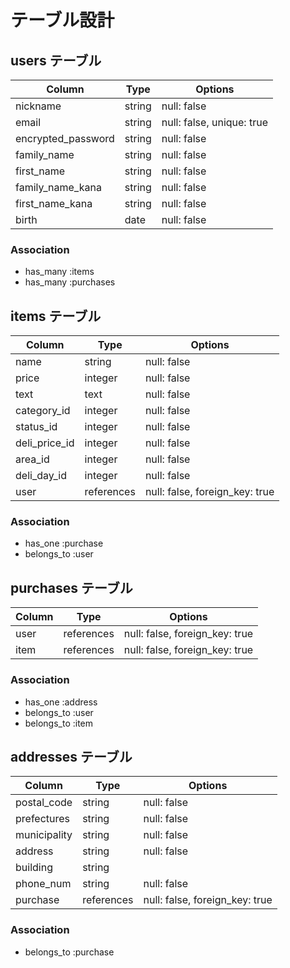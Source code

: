 # テーブル設計

## users テーブル

| Column                     | Type   | Options                   |
| -------------------------- | ------ | ------------------------- |
| nickname                   | string | null: false               |
| email                      | string | null: false, unique: true |
| encrypted_password         | string | null: false               |
| family_name                | string | null: false               |
| first_name                 | string | null: false               |
| family_name_kana           | string | null: false               |
| first_name_kana            | string | null: false               |
| birth                      | date   | null: false               |

### Association

- has_many :items
- has_many :purchases

## items テーブル

| Column        | Type       | Options                        |
| ------------- | ---------- | ------------------------------ |
| name          | string     | null: false                    |
| price         | integer    | null: false                    |
| text          | text       | null: false                    |
| category_id   | integer    | null: false                    |
| status_id     | integer    | null: false                    |
| deli_price_id | integer    | null: false                    |
| area_id       | integer    | null: false                    |
| deli_day_id   | integer    | null: false                    |
| user          | references | null: false, foreign_key: true |

### Association

- has_one :purchase
- belongs_to :user

## purchases テーブル

| Column       | Type       | Options                        |
| ------------ | ---------- | ------------------------------ |
| user         | references | null: false, foreign_key: true |
| item         | references | null: false, foreign_key: true |

### Association

- has_one :address
- belongs_to :user
- belongs_to :item

## addresses テーブル

| Column       | Type       | Options                        |
| ------------ | ---------- | ------------------------------ |
| postal_code  | string     | null: false                    |
| prefectures  | string     | null: false                    |
| municipality | string     | null: false                    |
| address      | string     | null: false                    |
| building     | string     |                                |
| phone_num    | string     | null: false                    |
| purchase     | references | null: false, foreign_key: true |

### Association

- belongs_to :purchase
